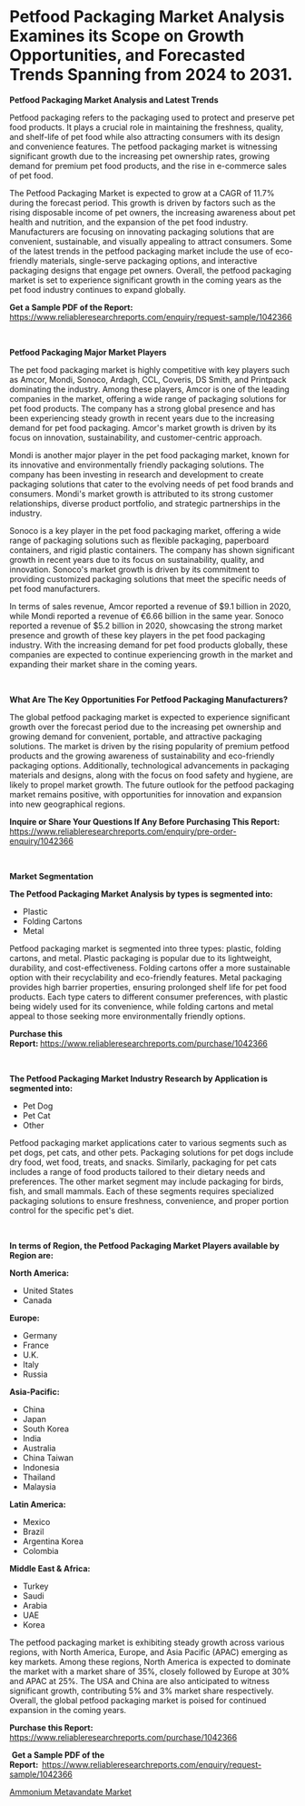 <p><h1>Petfood Packaging Market Analysis Examines its Scope on Growth Opportunities, and Forecasted Trends Spanning from 2024 to 2031.</h1></p><p><strong>Petfood Packaging Market Analysis and Latest Trends</strong></p>
<p><p>Petfood packaging refers to the packaging used to protect and preserve pet food products. It plays a crucial role in maintaining the freshness, quality, and shelf-life of pet food while also attracting consumers with its design and convenience features. The petfood packaging market is witnessing significant growth due to the increasing pet ownership rates, growing demand for premium pet food products, and the rise in e-commerce sales of pet food.</p><p>The Petfood Packaging Market is expected to grow at a CAGR of 11.7% during the forecast period. This growth is driven by factors such as the rising disposable income of pet owners, the increasing awareness about pet health and nutrition, and the expansion of the pet food industry. Manufacturers are focusing on innovating packaging solutions that are convenient, sustainable, and visually appealing to attract consumers. Some of the latest trends in the petfood packaging market include the use of eco-friendly materials, single-serve packaging options, and interactive packaging designs that engage pet owners. Overall, the petfood packaging market is set to experience significant growth in the coming years as the pet food industry continues to expand globally.</p></p>
<p><strong>Get a Sample PDF of the Report:&nbsp;</strong> <a href="https://www.reliableresearchreports.com/enquiry/request-sample/1042366">https://www.reliableresearchreports.com/enquiry/request-sample/1042366</a></p>
<p>&nbsp;</p>
<p><strong>Petfood Packaging Major Market Players</strong></p>
<p><p>The pet food packaging market is highly competitive with key players such as Amcor, Mondi, Sonoco, Ardagh, CCL, Coveris, DS Smith, and Printpack dominating the industry. Among these players, Amcor is one of the leading companies in the market, offering a wide range of packaging solutions for pet food products. The company has a strong global presence and has been experiencing steady growth in recent years due to the increasing demand for pet food packaging. Amcor's market growth is driven by its focus on innovation, sustainability, and customer-centric approach.</p><p>Mondi is another major player in the pet food packaging market, known for its innovative and environmentally friendly packaging solutions. The company has been investing in research and development to create packaging solutions that cater to the evolving needs of pet food brands and consumers. Mondi's market growth is attributed to its strong customer relationships, diverse product portfolio, and strategic partnerships in the industry.</p><p>Sonoco is a key player in the pet food packaging market, offering a wide range of packaging solutions such as flexible packaging, paperboard containers, and rigid plastic containers. The company has shown significant growth in recent years due to its focus on sustainability, quality, and innovation. Sonoco's market growth is driven by its commitment to providing customized packaging solutions that meet the specific needs of pet food manufacturers.</p><p>In terms of sales revenue, Amcor reported a revenue of $9.1 billion in 2020, while Mondi reported a revenue of €6.66 billion in the same year. Sonoco reported a revenue of $5.2 billion in 2020, showcasing the strong market presence and growth of these key players in the pet food packaging industry. With the increasing demand for pet food products globally, these companies are expected to continue experiencing growth in the market and expanding their market share in the coming years.</p></p>
<p>&nbsp;</p>
<p><strong>What Are The Key Opportunities For Petfood Packaging Manufacturers?</strong></p>
<p><p>The global petfood packaging market is expected to experience significant growth over the forecast period due to the increasing pet ownership and growing demand for convenient, portable, and attractive packaging solutions. The market is driven by the rising popularity of premium petfood products and the growing awareness of sustainability and eco-friendly packaging options. Additionally, technological advancements in packaging materials and designs, along with the focus on food safety and hygiene, are likely to propel market growth. The future outlook for the petfood packaging market remains positive, with opportunities for innovation and expansion into new geographical regions.</p></p>
<p><strong>Inquire or Share Your Questions If Any Before Purchasing This Report:</strong> <a href="https://www.reliableresearchreports.com/enquiry/pre-order-enquiry/1042366">https://www.reliableresearchreports.com/enquiry/pre-order-enquiry/1042366</a></p>
<p>&nbsp;</p>
<p><strong>Market Segmentation</strong></p>
<p><strong>The Petfood Packaging Market Analysis by types is segmented into:</strong></p>
<p><ul><li>Plastic</li><li>Folding Cartons</li><li>Metal</li></ul></p>
<p><p>Petfood packaging market is segmented into three types: plastic, folding cartons, and metal. Plastic packaging is popular due to its lightweight, durability, and cost-effectiveness. Folding cartons offer a more sustainable option with their recyclability and eco-friendly features. Metal packaging provides high barrier properties, ensuring prolonged shelf life for pet food products. Each type caters to different consumer preferences, with plastic being widely used for its convenience, while folding cartons and metal appeal to those seeking more environmentally friendly options.</p></p>
<p><strong>Purchase this Report:&nbsp;</strong><a href="https://www.reliableresearchreports.com/purchase/1042366">https://www.reliableresearchreports.com/purchase/1042366</a></p>
<p>&nbsp;</p>
<p><strong>The Petfood Packaging Market Industry Research by Application is segmented into:</strong></p>
<p><ul><li>Pet Dog</li><li>Pet Cat</li><li>Other</li></ul></p>
<p><p>Petfood packaging market applications cater to various segments such as pet dogs, pet cats, and other pets. Packaging solutions for pet dogs include dry food, wet food, treats, and snacks. Similarly, packaging for pet cats includes a range of food products tailored to their dietary needs and preferences. The other market segment may include packaging for birds, fish, and small mammals. Each of these segments requires specialized packaging solutions to ensure freshness, convenience, and proper portion control for the specific pet's diet.</p></p>
<p>&nbsp;</p>
<p><strong>In terms of Region, the Petfood Packaging Market Players available by Region are:</strong></p>
<p>
    <p> <strong> North America: </strong>
        <ul>
            <li>United States</li>
            <li>Canada</li>
        </ul>
        </p> 
    <p> <strong> Europe: </strong>
        <ul>
            <li>Germany</li>
            <li>France</li>
            <li>U.K.</li>
            <li>Italy</li>
            <li>Russia</li>
        </ul>
        </p> 
    <p> <strong> Asia-Pacific: </strong>
        <ul>
            <li>China</li>
            <li>Japan</li>
            <li>South Korea</li>
            <li>India</li>
            <li>Australia</li>
            <li>China Taiwan</li>
            <li>Indonesia</li>
            <li>Thailand</li>
            <li>Malaysia</li>
        </ul>
        </p> 
    <p> <strong> Latin America: </strong>
        <ul>
            <li>Mexico</li>
            <li>Brazil</li>
            <li>Argentina Korea</li>
            <li>Colombia</li>
        </ul>
        </p> 
    <p> <strong> Middle East & Africa: </strong>
        <ul>
            <li>Turkey</li>
            <li>Saudi</li>
            <li>Arabia</li>
            <li>UAE</li>
            <li>Korea</li>
        </ul>
    </p>
    </p>
<p><p>The petfood packaging market is exhibiting steady growth across various regions, with North America, Europe, and Asia Pacific (APAC) emerging as key markets. Among these regions, North America is expected to dominate the market with a market share of 35%, closely followed by Europe at 30% and APAC at 25%. The USA and China are also anticipated to witness significant growth, contributing 5% and 3% market share respectively. Overall, the global petfood packaging market is poised for continued expansion in the coming years.</p></p>
<p><strong>Purchase this Report: </strong><a href="https://www.reliableresearchreports.com/purchase/1042366">https://www.reliableresearchreports.com/purchase/1042366</a></p>
<p>&nbsp;<strong>Get a Sample PDF of the Report:&nbsp;&nbsp;</strong><a href="https://www.reliableresearchreports.com/enquiry/request-sample/1042366">https://www.reliableresearchreports.com/enquiry/request-sample/1042366</a></p>
<p><strong></strong></p>
<p><p><a href="https://flame-sidecar-702.notion.site/Ammonium-Metavandate-Market-Size-and-Examines-its-Market-Scope-with-a-Primary-Focus-on-Growth-Oppo-ae91bc129e954b25b8a6541b1e9e65cd">Ammonium Metavandate Market</a></p></p>